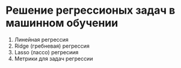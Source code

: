 # Решение регрессионых задач в машинном обучении

1. Линейная регрессия
2. Ridge (гребневая) регрессия
3. Lasso (лассо) регресиия
4. Метрики для задач регрессии
